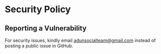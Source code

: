 # Security Policy

## Reporting a Vulnerability

For security issues, kindly email adunsocialteam@gmail.com instead of posting a public issue in GitHub.
